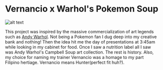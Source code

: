 # Vernancio x Warhol's Pokemon Soup

![alt text](https://aglegaspi.github.io/pokedex/images/soupcanrmx/vaw_header_logo.png "Vernancio x Andy Warhol")

This project was inspired by the massive commercialization of art legends such as [Andy Warhol](https://www.warhol.org). Not being a Pokemon fan I dug deep into my creative bank and nothing! Then the idea hit me the day of presentations at 3:45am while looking in my cabinet for food. Once I saw a nutrition label all I saw was Andy Warhol's Campbell Soup art collection. The rest is history. Also, my choice for naming my trainer Vernancio was a homage to my part Filipino hertiage. Vernancio means Hunter(perfect fit huh?).


